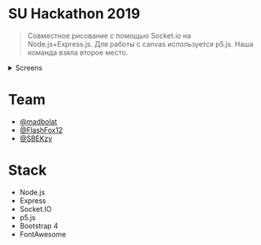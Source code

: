 # SU Hackathon 2019
>Совместное рисование с помощью Socket.iо на Node.js+Express.js. Для работы с canvas используется p5.js. Наша команда взяла второе место.

<details>
  <summary>Screens</summary>
  
  ![screen1](https://raw.githubusercontent.com/zxmad/draw-hack/master/screen/1.png)
  ![screen2](https://raw.githubusercontent.com/zxmad/draw-hack/master/screen/2.png)
  ![screen3](https://raw.githubusercontent.com/zxmad/draw-hack/master/screen/3.png)
  
</details>

# Team  
* [@madbolat](https://github.com/madbolat)  
* [@FlashFox12](https://github.com/FlashFox12)  
* [@SBEKzy](https://github.com/SBEKzy)  

# Stack
* Node.js
* Express
* Socket.IO
* p5.js
* Bootstrap 4
* FontAwesome
